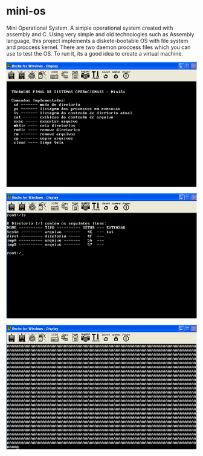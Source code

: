 # mini-os

Mini Operational System. A simple operational system created with assembly and C.
Using very simple and old technologies such as Assembly language, this project implements a diskete-bootable OS with file system and proccess kernel. There are two daemon proccess files which you can use to test the OS. To run it, its a good idea to create a virtual machine.

![Screenshot](/images/screenshot1.png?raw=true "Screenshot")

![Screenshot](/images/screenshot2.png?raw=true "Screenshot")

![Screenshot](/images/screenshot3.png?raw=true "Screenshot")

